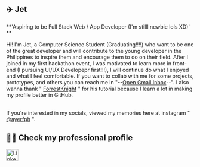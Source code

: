## ✈️ Jet

<!--
**ayerfph/ayerfph** is a ✨ _special_ ✨ repository because its `README.md` (this file) appears on your GitHub profile.

Here are some ideas to get you started:

- 🔭 I’m currently working on ...
- 🌱 I’m currently learning ...
- 👯 I’m looking to collaborate on ...
- 🤔 I’m looking for help with ...
- 💬 Ask me about ...
- 📫 How to reach me: ...
- 😄 Pronouns: ...
- ⚡ Fun fact: ...
-->

**'Aspiring to be Full Stack Web / App Developer (I'm stilll newbie lols XD)' **

Hi! I'm Jet, a Computer Science Student (Graduating!!!!) who want to be one of the great developer and will contribute to the young developer in the Philippines to inspire them and encourage them to do on their field. After I joined in my first hackathon event, I was motivated to learn more in front-end (I pursuing UI/UX Developepr first!!!), I will continue do what I enjoyed and what I feel comfortable. If you want to collab with me for some projects, prototypes, and others you can reach me in "--<a href="jettayam01122@gmail.com" target="_blank">Open Gmail Inbox</a>--". I also wanna thank " [ForrestKnight](https://www.youtube.com/watch?v=9A8sQZDRn5o) " for his tutorial because I learn a lot in making my profile better in GitHub.
</br></br>

If you're interested in my socials, viewed my memories here at instagram " [@ayerfph](https://www.instagram.com/ayerfph/) ".


## 🧑‍💼 Check my professional profile

<p align="left">  
  <a href="https://www.linkedin.com/in/john-emmanuel-tayam-401b10300/"><img width="32px" alt="LinkedIn" title="LinkedIn" src="https://i.imgur.com/yRpa1dQ.png"/></a>
  &#8287;&#8287;&#8287;&#8287;&#8287;
</p>
